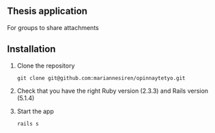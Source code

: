 ## Thesis application

For groups to share attachments

## Installation

1. Clone the repository

    `git clone git@github.com:mariannesiren/opinnaytetyo.git`

2. Check that you have the right Ruby version (2.3.3) and Rails version (5.1.4)

4. Start the app

    `rails s`
